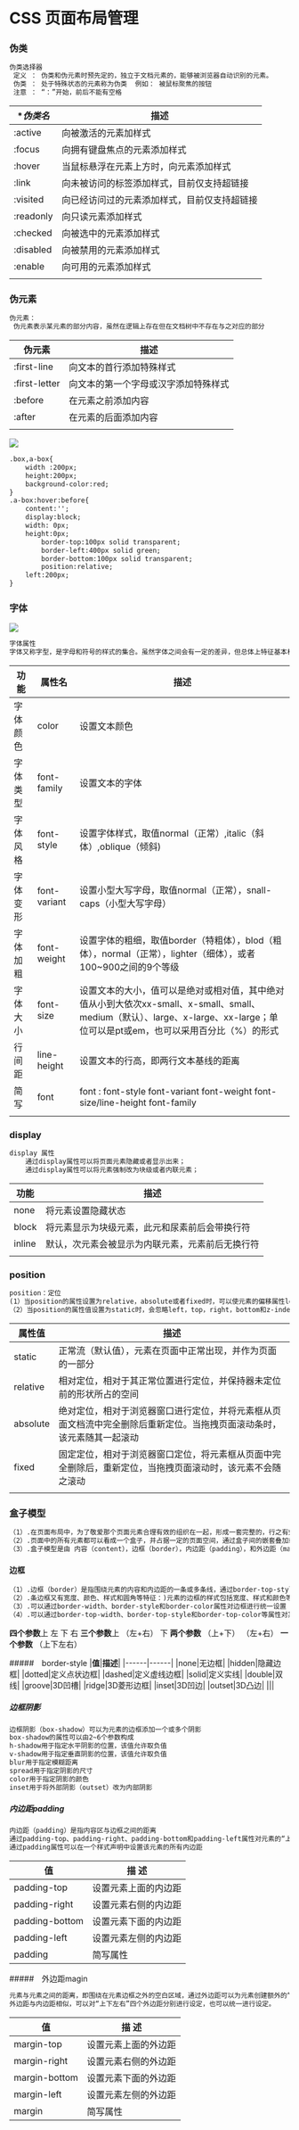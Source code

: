 # CSS 页面布局管理

### 伪类

```txt
伪类选择器
 定义 ： 伪类和伪元素时预先定的，独立于文档元素的，能够被浏览器自动识别的元素。
 伪类 ： 处于特殊状态的元素称为伪类  例如： 被鼠标聚焦的按钮
 注意 ： “：”开始，前后不能有空格
```

|**伪类名*|**描述**|
|--------|--------|
|:active|向被激活的元素加样式|
|:focus|向拥有键盘焦点的元素添加样式|
|:hover|当鼠标悬浮在元素上方时，向元素添加样式|
|:link|向未被访问的标签添加样式，目前仅支持超链接|
|:visited|向已经访问过的元素添加样式，目前仅支持超链接|
|:readonly|向只读元素添加样式|
|:checked|向被选中的元素添加样式|
|:disabled|向被禁用的元素添加样式|
|:enable|向可用的元素添加样式|
|||
### 伪元素
```txt
伪元素：
 伪元素表示某元素的部分内容，虽然在逻辑上存在但在文档树中不存在与之对应的部分
```

|**伪元素**|**描述**|
|---------|--------|
|:first-line|向文本的首行添加特殊样式|
|:first-letter|向文本的第一个字母或汉字添加特殊样式|
|:before|在元素之前添加内容|
|:after|在元素的后面添加内容|
|||
![](/home/zegu/DATA/markdown/html_css_study/css/图片1.png)

```html
.box,a-box{
	width :200px;
	height:200px;
	background-color:red;
}
.a-box:hover:before{
	content:'';
	display:block;
	width: 0px;
	height:0px;
		border-top:100px solid transparent;
		border-left:400px solid green;
		border-bottom:100px solid transparent;
		position:relative;
	left:200px;
}
```


### 字体



![](/home/zegu/DATA/markdown/html_css_study/css/图片3.png)

```txt
字体属性
字体又称字型，是字母和符号的样式的集合。虽然字体之间会有一定的差异，但总体上特征基本相同；
```

|**功能**|**属性名**|**描述**|
|-------|------|------|
|字体颜色|color|设置文本颜色|
|字体类型|font-family|设置文本的字体|
|字体风格|font-style|设置字体样式，取值normal（正常）,italic（斜体）,oblique（倾斜)|
|字体变形|font-variant|设置小型大写字母，取值normal（正常），snall-caps（小型大写字母）|
|字体加粗|font-weight|设置字体的粗细，取值border（特粗体），blod（粗体），normal（正常），lighter（细体），或者100~900之间的9个等级|
|字体大小|font-size|设置文本的大小，值可以是绝对或相对值，其中绝对值从小到大依次xx-small、x-small、small、medium（默认）、large、x-large、xx-large；单位可以是pt或em，也可以采用百分比（%）的形式|
|行间距|line-height|设置文本的行高，即两行文本基线的距离|
|简写|font| font : font-style font-variant font-weight font-size/line-height font-family|
|||
### display
```txt
display 属性
	通过display属性可以将页面元素隐藏或者显示出来；
	通过display属性可以将元素强制改为块级或者内联元素；
```

|**功能**|**描述**|
|-------|--------|
|none|将元素设置隐藏状态|
|block|将元素显示为块级元素，此元和尿素前后会带换行符|
|inline|默认，次元素会被显示为内联元素，元素前后无换行符|
|||
### position
```txt
position：定位
(1）当position的属性设置为relative，absolute或者fixed时，可以使元素的偏移属性left，top，right和bottom进行重新定位
（2）当position的属性值设置为static时，会忽略left，top，right，bottom和z-index等相关属性的设置。
```

|**属性值**|**描述**|
|---------|--------|
|static|正常流（默认值），元素在页面中正常出现，并作为页面的一部分|
|relative|相对定位，相对于其正常位置进行定位，并保持器未定位前的形状所占的空间|
|absolute|绝对定位，相对于浏览器窗口进行定位，并将元素框从页面文档流中完全删除后重新定位。当拖拽页面滚动条时，该元素随其一起滚动|
|fixed|固定定位，相对于浏览器窗口定位，将元素框从页面中完全删除后，重新定位，当拖拽页面滚动时，该元素不会随之滚动|
|||

### 盒子模型
```txt
（1）.在页面布局中，为了敬爱那个页面元素合理有效的组织在一起，形成一套完整的，行之有效的原则和规范，称为盒子模型。
（2）.页面中的所有元素都可以看成一个盒子，并占据一定的页面空间，通过盒子间的嵌套叠加或并列，最终形成了页面。
（3）.盒子模型是由 内容（content），边框（border），内边距（padding），和外边距（margin）四部分组成。
```

#### 边框
```txt
（1）.边框（border）是指围绕元素的内容和内边距的一条或多条线，通过border-top-style、border-right-style、border-bottom-style       和border-left-style四个属性对“上右下左”四个方向的边框样式分别进行设置，每
（2）.条边框又有宽度、颜色、样式和圆角等特征：)元素的边框的样式包括宽度、样式和颜色等
（3）.可以通过border-width、border-style和border-color属性对边框进行统一设置
（4）.可以通过border-top-width、border-top-style和border-top-color等属性对某一条边进行设置
```
**四个参数**上 左 下 右
**三个参数**上 （左+右） 下 
**两个参数** （上+下） （左+右）
**一个参数** （上下左右）

#####　border-style
|**值**|**描述**|
|------|------|
|none|无边框|
|hidden|隐藏边框|
|dotted|定义点状边框|
|dashed|定义虚线边框|
|solid|定义实线|
|double|双线|
|groove|3D凹槽|
|ridge|3D菱形边框|
|inset|3D凹边|
|outset|3D凸边|
|||
##### 边框阴影
```txt
边框阴影（box-shadow）可以为元素的边框添加一个或多个阴影
box-shadow的属性可以由2~6个参数构成
h-shadow用于指定水平阴影的位置，该值允许取负值
v-shadow用于指定垂直阴影的位置，该值允许取负值
blur用于指定模糊距离
spread用于指定阴影的尺寸
color用于指定阴影的颜色
inset用于将外部阴影（outset）改为内部阴影
```
##### 内边距padding
```txt
内边距（padding）是指内容区与边框之间的距离
通过padding-top、padding-right、padding-bottom和padding-left属性对元素的“上右下左”四个方向的内边距进行设置
通过padding属性可以在一个样式声明中设置该元素的所有内边距
```

| **值**         | **描 述**            |
| -------------- | -------------------- |
| padding-top    | 设置元素上面的内边距 |
| padding-right  | 设置元素右侧的内边距 |
| padding-bottom | 设置元素下面的内边距 |
| padding-left   | 设置元素左侧的内边距 |
| padding        | 简写属性             |

#####　外边距magin
```txt
元素与元素之间的距离，即围绕在元素边框之外的空白区域，通过外边距可以为元素创建额外的“空间”。
外边距与内边距相似，可以对“上下左右”四个外边距分别进行设定，也可以统一进行设定。
```

| **值**        | **描 述**            |
| ------------- | -------------------- |
| margin-top    | 设置元素上面的外边距 |
| margin-right  | 设置元素右侧的外边距 |
| margin-bottom | 设置元素下面的外边距 |
| margin-left   | 设置元素左侧的外边距 |
| margin        | 简写属性             |